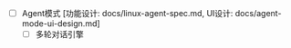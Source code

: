   * [ ] Agent模式 [功能设计: docs/linux-agent-spec.md, UI设计: docs/agent-mode-ui-design.md]
    - [ ] 多轮对话引擎 